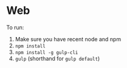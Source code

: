 Web
===

To run:

1. Make sure you have recent node and npm
2. `npm install`
3. `npm install -g gulp-cli`
4. `gulp` (shorthand for `gulp default`)